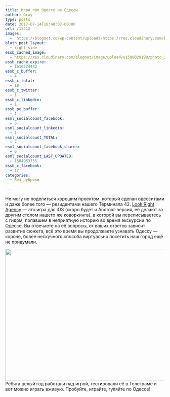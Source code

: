 ```yaml
---
title: Игра про Одессу из Одессы
author: Gray
type: posts
date: 2017-07-14T10:48:07+00:00
url: /13412
images:
  -  https://blognot.co/wp-content/uploads/https://res.cloudinary.com/blognot/image/upload/v1500029198/photo_2017-07-14_13-32-13_f37gir.jpg
bluth_post_layout:
  - right_side
essb_cached_image:
  - https://res.cloudinary.com/blognot/image/upload/v1500029198/photo_2017-07-14_13-32-13_f37gir.jpg
essb_cache_expire:
  - 1616524442
essb_c_buffer:
  - 4
essb_c_total:
  - 18
essb_c_twitter:
  - 1
essb_c_linkedin:
  - 1
essb_pc_buffer:
  - 1
esml_socialcount_facebook:
  - 6
esml_socialcount_linkedin:
  - 1
esml_socialcount_TOTAL:
  - 7
esml_socialcount_facebook_shares:
  - 6
esml_socialcount_LAST_UPDATED:
  - 1504953735
essb_c_facebook:
  - 17
categories:
  - Без рубрики

---
```








Не могу не поделиться хорошим проектом, который сделан одесситами и даже более того — резидентами нашего Терминала 42. [Look Right Agency][1] — это игра для iOS (скоро будет и Android-версия, её делают за другим столом нашего же коворкинга), в которой вы переписываетесь с гидом, попавшем в неприятную историю во время экскурсии по Одессе. Вы отвечаете на её вопросы, от ваших ответов зависит развитие сюжета, всё это время вы продолжаете узнавать Одессу — короче, более нескучного способа виртуально посетить наш город ещё не придумали.

[<img data-attachment-id="13414" data-permalink="https://blognot.co/13412/photo_2017-07-14_13-32-13_f37gir" data-orig-file="https://i1.wp.com/blognot.co/wp-content/uploads/https://res.cloudinary.com/blognot/image/upload/v1500029198/photo_2017-07-14_13-32-13_f37gir.jpg?fit=1280%2C720&ssl=1" data-orig-size="1280,720" data-comments-opened="1" data-image-meta="{&quot;aperture&quot;:&quot;0&quot;,&quot;credit&quot;:&quot;&quot;,&quot;camera&quot;:&quot;&quot;,&quot;caption&quot;:&quot;&quot;,&quot;created_timestamp&quot;:&quot;0&quot;,&quot;copyright&quot;:&quot;&quot;,&quot;focal_length&quot;:&quot;0&quot;,&quot;iso&quot;:&quot;0&quot;,&quot;shutter_speed&quot;:&quot;0&quot;,&quot;title&quot;:&quot;photo_2017-07-14_13-32-13_f37gir&quot;}" data-image-title="photo_2017-07-14_13-32-13_f37gir" data-image-description="" data-medium-file="https://i1.wp.com/blognot.co/wp-content/uploads/https://res.cloudinary.com/blognot/image/upload/v1500029198/photo_2017-07-14_13-32-13_f37gir.jpg?fit=300%2C169&ssl=1" data-large-file="https://i1.wp.com/blognot.co/wp-content/uploads/https://res.cloudinary.com/blognot/image/upload/v1500029198/photo_2017-07-14_13-32-13_f37gir.jpg?fit=740%2C416&ssl=1" class="aligncenter wp-image-13414 size-large" src="https://i1.wp.com/res.cloudinary.com/blognot/image/upload/h_416,w_740/v1500029198/photo_2017-07-14_13-32-13_f37gir.jpg?resize=740%2C416&#038;ssl=1" alt="" width="740" height="416" data-recalc-dims="1" />][2]  
Ребята целый год работали над игрой, тестировали её в Телеграме и вот можно играть вживую. Пробуйте, играйте, гуляйте по Одессе!

 [1]: https://itunes.apple.com/app/id1148161536
 [2]: https://i2.wp.com/res.cloudinary.com/blognot/image/upload/v1500029198/photo_2017-07-14_13-32-13_f37gir.jpg?ssl=1